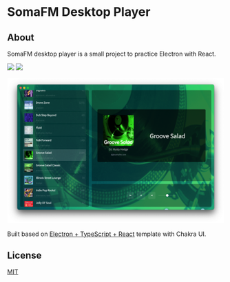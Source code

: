 # SomaFM Desktop Player

## About

SomaFM desktop player is a small project to practice Electron with React.

[![](https://img.shields.io/github/downloads/alechko/somafm-desktop-player/latest/total?sort=semver)](https://github.com/alechko/somafm-desktop-player/releases/latest)
[![](https://img.shields.io/github/workflow/status/alechko/somafm-desktop-player/Build/main)](https://github.com/alechko/somafm-desktop-player/releases/latest)

![SomaFM Desktop Player](https://github.com/alechko/somafm-desktop-player/raw/main/assets/screenshot.png ':size=800 SomaFM Desktop Player')

Built based on [Electron + TypeScript + React](https://github.com/diego3g/electron-typescript-react) template with Chakra UI.

## License

[MIT](https://choosealicense.com/licenses/mit/)
